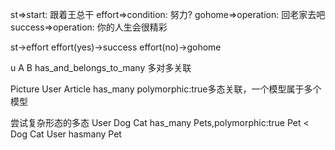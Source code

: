 st=>start: 跟着王总干
effort=>condition: 努力?
gohome=>operation: 回老家去吧
success=>operation: 你的人生会很精彩

st->effort
effort(yes)->success
effort(no)->gohome




u
A B
has_and_belongs_to_many 多对多关联

Picture User Article
has_many polymorphic:true多态关联，一个模型属于多个模型

尝试复杂形态的多态
User Dog Cat
has_many Pets,polymorphic:true
Pet < Dog Cat
User hasmany Pet
